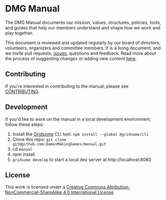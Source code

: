 # DMG Manual

The DMG Manual documents our mission, values, structures, policies, tools, and guides that help our members understand and shape how we work and play together.

This document is reviewed and updated regularly by our board of directors, volunteers, organizers and committee members. It is a living document, and we invite pull requests, [issues](/manual/issues), questions and feedback. Read more about the process of suggesting changes or adding new content [here](https://manual.dmg.to/manual/how-to-edit-this-manual/).

## Contributing

If you're interested in contributing to the manual, please see [CONTRIBUTING](CONTRIBUTING.md).

## Development

If you'd like to work on the manual in a local development environment, follow these steps:

1. Install the [Gridsome](https://gridsome.org/) CLI tool: `npm install --global @gridsome/cli`
2. Clone this repo: `git clone git@github.com:DamesMakingGames/manual.git`
3. cd `manual`
4. npm install
5. `gridsome develop` to start a local dev server at http://localhost:8080

## License 

This work is licensed under a [Creative Commons Attribution-NonCommercial-ShareAlike 4.0 International License](http://creativecommons.org/licenses/by-nc-sa/4.0/)
